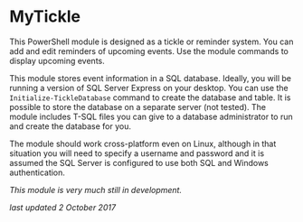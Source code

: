 # MyTickle #

This PowerShell module is designed as a tickle or reminder system. You can add and edit reminders of upcoming events. Use the module commands to display upcoming events.

This module stores event information in a SQL database. Ideally, you will be running a version of SQL Server Express on your desktop. You can use the `Initialize-TickleDatabase` command to create the database and table. It is possible to store the database on a separate server (not tested). The module includes T-SQL files you can give to a database administrator to run and create the database for you.

The module should work cross-platform even on Linux, although in that situation you will need to specify a username and password and it is assumed the SQL Server is configured to use both SQL and Windows authentication.

*This module is very much still in development.*

_last updated 2 October 2017_
